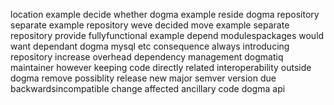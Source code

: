 location example decide whether dogma example reside dogma repository separate example repository weve decided move example separate repository provide fullyfunctional example depend modulespackages would want dependant dogma mysql etc consequence always introducing repository increase overhead dependency management dogmatiq maintainer however keeping code directly related interoperability outside dogma remove possiblity release new major semver version due backwardsincompatible change affected ancillary code dogma api